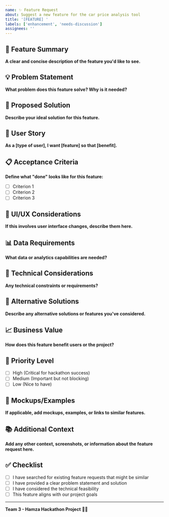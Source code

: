 ```yaml
---
name: ✨ Feature Request
about: Suggest a new feature for the car price analysis tool
title: '[FEATURE] '
labels: ['enhancement', 'needs-discussion']
assignees: ''
---
```


## 🎯 Feature Summary
**A clear and concise description of the feature you'd like to see.**

## 💡 Problem Statement
**What problem does this feature solve? Why is it needed?**

## 🚀 Proposed Solution
**Describe your ideal solution for this feature.**

## 🔄 User Story
**As a [type of user], I want [feature] so that [benefit].**

## 📋 Acceptance Criteria
**Define what "done" looks like for this feature:**
- [ ] Criterion 1
- [ ] Criterion 2  
- [ ] Criterion 3

## 🎨 UI/UX Considerations
**If this involves user interface changes, describe them here.**

## 📊 Data Requirements
**What data or analytics capabilities are needed?**

## 🔧 Technical Considerations
**Any technical constraints or requirements?**

## 🌟 Alternative Solutions
**Describe any alternative solutions or features you've considered.**

## 📈 Business Value
**How does this feature benefit users or the project?**

## 🚦 Priority Level
- [ ] High (Critical for hackathon success)
- [ ] Medium (Important but not blocking)
- [ ] Low (Nice to have)

## 🎪 Mockups/Examples
**If applicable, add mockups, examples, or links to similar features.**

## 📚 Additional Context
**Add any other context, screenshots, or information about the feature request here.**

## ✅ Checklist
- [ ] I have searched for existing feature requests that might be similar
- [ ] I have provided a clear problem statement and solution
- [ ] I have considered the technical feasibility
- [ ] This feature aligns with our project goals

---
**Team 3 - Hamza Hackathon Project** 🚗✨